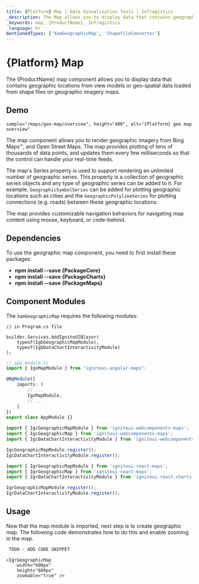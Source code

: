 ```yaml
---
title: {Platform} Map | Data Visualization Tools | Infragistics
_description: The Map allows you to display data that contains geographic locations from view models or geo-spatial data loaded from shape files on geographic imagery maps.View the demo, dependencies, usage and toolbar for more information.
_keywords: map, {ProductName}, Infragistics
_language: kr
mentionedTypes: ['XamGeographicMap', 'ShapefileConverter']
---
```


# {Platform} Map

The {ProductName} map component allows you to display data that contains geographic locations from view models or geo-spatial data loaded from shape files on geographic imagery maps.

## Demo


`sample="/maps/geo-map/overview", height="400", alt="{Platform} geo map overview"`

<div class="divider--half"></div>

The map component allows you to render geographic imagery from Bing Maps™, and Open Street Maps. The map provides plotting of tens of thousands of data points, and updates them every few milliseconds so that the control can handle your real-time feeds.

The map's Series property is used to support rendering an unlimited number of geographic series. This property is a collection of geographic series objects and any type of geographic series can be added to it. For example, `GeographicSymbolSeries` can be added for plotting geographic locations such as cities and the `GeographicPolylineSeries` for plotting connections (e.g. roads) between these geographic locations.

The map provides customizable navigation behaviors for navigating map content using mouse, keyboard, or code-behind.

<!-- Angular, React, WebComponents -->
## Dependencies
To use the geographic map component, you need to first install these packages:

- **npm install --save {PackageCore}**
- **npm install --save {PackageCharts}**
- **npm install --save {PackageMaps}**
<!-- end: Angular, React, WebComponents -->

## Component Modules

The `XamGeographicMap` requires the following modules:


```razor
// in Program.cs file

builder.Services.AddIgniteUIBlazor(
    typeof(IgbGeographicMapModule),
    typeof(IgbDataChartInteractivityModule)
);
```

```ts
// app.module.ts
import { IgxMapModule } from "igniteui-angular-maps";

@NgModule({
    imports: [
        // ...
        IgxMapModule,
        // ...
    ]
})
export class AppModule {}
```

```ts
import { IgcGeographicMapModule } from 'igniteui-webcomponents-maps';
import { IgcGeographicMap } from 'igniteui-webcomponents-maps';
import { IgcDataChartInteractivityModule } from 'igniteui-webcomponents-charts';

IgcGeographicMapModule.register();
IgcDataChartInteractivityModule.register();
```

```ts
import { IgrGeographicMapModule } from 'igniteui-react-maps';
import { IgrGeographicMap } from 'igniteui-react-maps';
import { IgrDataChartInteractivityModule } from 'igniteui-react-charts';

IgrGeographicMapModule.register();
IgrDataChartInteractivityModule.register();

```
<div class="divider--half"></div>

## Usage

Now that the map module is imported, next step is to create geographic map. The following code demonstrates how to do this and enable zooming in the map.

```html
 TODO - ADD CODE SNIPPET
```

```tsx
<IgrGeographicMap
    width="600px"
    height="600px"
    zoomable="true" />
```
